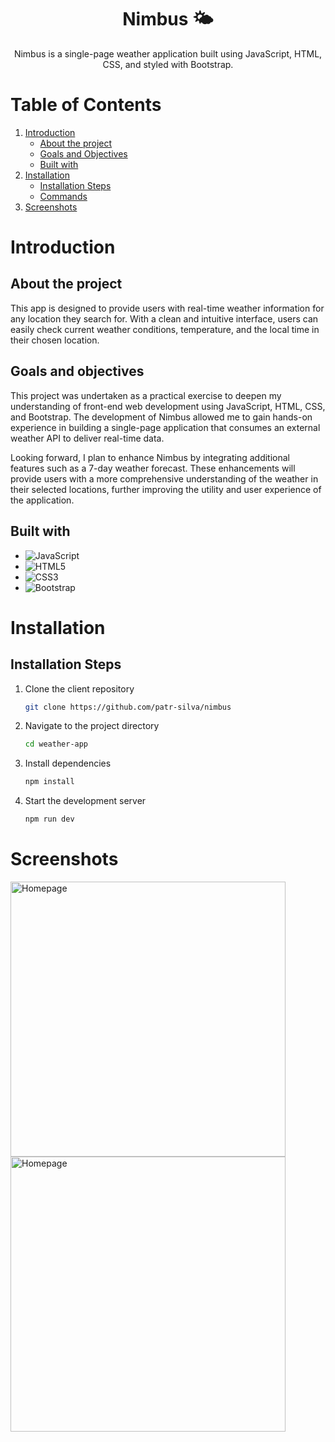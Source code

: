 <div align="center">
<h1 align="center">Nimbus 🌤️ </h1>
<p align="center">
Nimbus is a single-page weather application built using JavaScript, HTML, CSS, and styled with Bootstrap. 
</p>
</div>

# Table of Contents

1. [Introduction](#introduction)
    * [About the project](#about)
    * [Goals and Objectives](#goals)
    * [Built with](#built)
2. [Installation](#installation)
   * [Installation Steps](#installation)
   * [Commands](#commands)
3. [Screenshots](#screenshots)

<h1 id="introduction">Introduction</h1>
<h2 id="about">About the project</h2>

This app is designed to provide users with real-time weather information for any location they search for. With a clean and intuitive interface, users can easily check current weather conditions, temperature, and the local time in their chosen location.

<h2 id="goals">Goals and objectives</h2>

This project was undertaken as a practical exercise to deepen my understanding of front-end web development using JavaScript, HTML, CSS, and Bootstrap. 
The development of Nimbus allowed me to gain hands-on experience in building a single-page application that consumes an external weather API to deliver real-time data.

Looking forward, I plan to enhance Nimbus by integrating additional features such as a 7-day weather forecast. These enhancements will provide users with a more comprehensive understanding of the weather in their selected locations, further improving the utility and user experience of the application.

<h2 id="built">Built with</h2>

* ![JavaScript](https://img.shields.io/badge/javascript-%23323330.svg?style=flat-square&logo=javascript&logoColor=%23F7DF1E) 
* ![HTML5](https://img.shields.io/badge/html5-%23E34F26.svg?style=plastic&logo=html5&logoColor=white) 
* ![CSS3](https://img.shields.io/badge/css3-%231572B6.svg?style=flat-square&logo=css3&logoColor=white) 
* ![Bootstrap](https://img.shields.io/badge/bootstrap-%238511FA.svg?style=plastic&logo=bootstrap&logoColor=white)

<h1 id="installation">Installation</h1>
<h2 id="installation">Installation Steps</h2>

1. Clone the client repository
   ```sh
   git clone https://github.com/patr-silva/nimbus
   ```

2. Navigate to the project directory
   ```sh
   cd weather-app
   ```
3. Install dependencies
   ```sh
   npm install
   ```
4. Start the development server
   ```sh
   npm run dev
   ```

<h1 id="screenshots">Screenshots</h1>
<img width="440" alt="Homepage" src="https://github.com/user-attachments/assets/9a1deefc-918b-4d3c-8785-7301c631a5e5">
<img width="440" alt="Homepage" src="https://github.com/user-attachments/assets/d38a3087-ea39-4c9c-8ec1-9e28d1d567f9">
